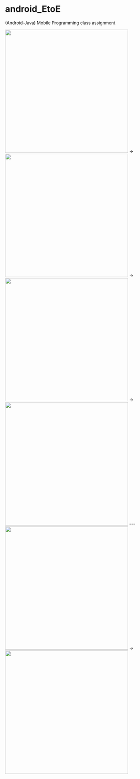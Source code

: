 # android_EtoE
(Android-Java) Mobile Programming class assignment

<img src="https://github.com/hj78080/android_EtoE/assets/137899379/75644214-133b-41de-b032-98a5597b7764" style="height: 400px; width: auto;">
->
<img src="https://github.com/hj78080/android_EtoE/assets/137899379/eafe180e-a785-4a08-a6a8-21ac289a85b5" style="height: 400px; width: auto;">
->
<img src="https://github.com/hj78080/android_EtoE/assets/137899379/91da1c4e-c156-482c-8a24-24f704a52229" style="height: 400px; width: auto;">
->
<img src="https://github.com/hj78080/android_EtoE/assets/137899379/8c15662e-37fd-49c1-8b6f-590f4d0e783b" style="height: 400px; width: auto;">
---
<img src="https://github.com/hj78080/android_EtoE/assets/137899379/22c6a688-98e3-4043-9155-8a7da365f873" style="height: 400px; width: auto;">
->
<img src="https://github.com/hj78080/android_EtoE/assets/137899379/e972166a-8c70-43f1-aa07-aadfcdd7f27f" style="height: 400px; width: auto;">
